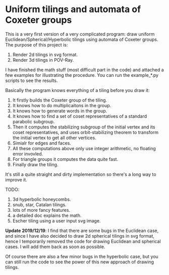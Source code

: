 # Uniform tilings and automata of Coxeter groups

This is a very first version of a very complicated program: draw uniform Euclidean/Spherical/Hyperbolic tilings using automata of Coxeter groups. The purpose of this project is:

1. Render 2d tilings in svg format.
2. Render 3d tilings in POV-Ray.

I have finished the math stuff (most difficult part in the code) and attached a few examples for illustrating the procedure. You can run the example_*.py scripts to see the results.

Basically the program knows everything of a tiling before you draw it:

1. It firstly builds the Coxeter group of the tiling.
2. It knows how to do multiplicaitons in the group.
3. It knows how to generate words in the group.
4. It knows how to find a set of coset representatives of a standard parabolic subgroup.
5. Then it computes the stabilizing subgroup of the initial vertex and its coset representatives, and uses orbit-stabilizing theorem to transform the initial vertex to get all other vertices.
6. Simialr for edges and faces.
7. All these computations above only use integer arithmetic, no floating error invovled.
8. For triangle groups it computes the data quite fast.
9. Finally draw the tiling.

It's still a quite straight and dirty implementation so there's a long way to improve it.

TODO:

1. 3d hyperbolic honeycombs.
2. snub, star, Catalan tilings.
3. lots of more fancy features.
4. a detailed doc explains the math.
5. Escher tiling using a user input svg image.

**Update 2019/12/19**: I find that there are some bugs in the Euclidean case, and since I have also decided to draw 2d spherical tilings in svg format, hence I temporarily removed the code for drawing Euclidean and spherical cases. I will add them back as soon as possible.

Of course there are also a few minor bugs in the hyperbolic case, but you can still run the code to see the power of this new approach of drawing tilings.
